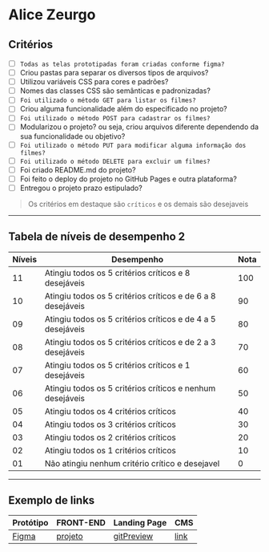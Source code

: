 # Alice Zeurgo

## Critérios
- [ ] ```Todas as telas prototipadas foram criadas conforme figma?```
- [ ] Criou pastas para separar os diversos tipos de arquivos?
- [ ] Utilizou variáveis CSS para cores e padrões?
- [ ] Nomes das classes CSS são semânticas e padronizadas? 
- [ ] ```Foi utilizado o método GET para listar os filmes?```
- [ ] Criou alguma funcionalidade além do especificado no projeto?
- [ ] ```Foi utilizado o método POST para cadastrar os filmes?```
- [ ] Modularizou o projeto? ou seja, criou arquivos diferente dependendo da sua funcionalidade ou objetivo?
- [ ] ```Foi utilizado o método PUT para modificar alguma informação dos filmes?```
- [ ] ```Foi utilizado o método DELETE para excluir um filmes?```
- [ ] Foi criado README.md do projeto?
- [ ] Foi feito o deploy do projeto no GitHub Pages e outra plataforma?
- [ ] Entregou o projeto prazo estipulado?

> Os critérios em destaque são ```críticos``` e os demais são desejaveis

---

## Tabela de níveis de desempenho 2
Níveis | Desempenho | Nota
-------|------------|------
11 | Atingiu todos os 5 critérios críticos e 8 desejáveis | 100
10 | Atingiu todos os 5 critérios críticos e de 6 a 8 desejáveis | 90
09 | Atingiu todos os 5 critérios críticos e de 4 a 5 desejáveis | 80
08 | Atingiu todos os 5 critérios críticos e de 2 a 3 desejáveis | 70
07 | Atingiu todos os 5 critérios críticos e 1 desejáveis | 60
06 | Atingiu todos os 5 critérios críticos e nenhum desejáveis | 50
05 | Atingiu todos os 4 critérios críticos | 40
04 | Atingiu todos os 3 critérios críticos | 30
03 | Atingiu todos os 2 critérios críticos | 20
02 | Atingiu todos os 1 critérios críticos | 10
01 | Não atingiu nenhum critério crítico e desejavel | 0

---

## Exemplo de links

Protótipo | FRONT-END | Landing Page | CMS
----------|-----------|--------------|-----
[Figma][link1] | [projeto][link2] | [gitPreview][link3] | [link][link3] 


[link1]: https://www.figma.com/file/4WbdlX6PW7WOxbcJKdLhrw/Untitled?type=design&node-id=0%3A1&mode=design&t=NyfztpjuZN696cR6-1
[link2]: https://github.com/AliceZeurgo/AcmeFront
[link3]: https://alicezeurgo.github.io/AcmeFront/
